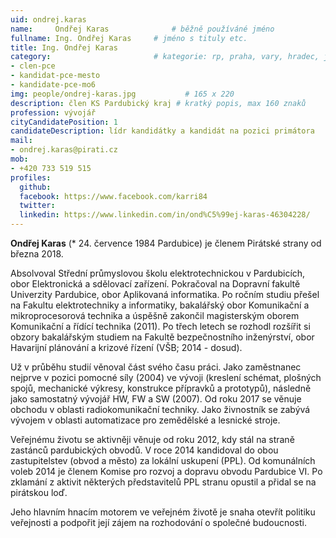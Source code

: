 ```yaml
---
uid: ondrej.karas
name:     Ondřej Karas      		# běžně používáné jméno
fullname: Ing. Ondřej Karas		# jméno s tituly etc.
title: Ing. Ondřej Karas
category:                 		# kategorie: rp, praha, vary, hradec, jmk, senat
- clen-pce
- kandidat-pce-mesto
- kandidate-pce-mo6
img: people/ondrej-karas.jpg           # 165 x 220
description: člen KS Pardubický kraj # kratký popis, max 160 znaků
profession: vývojář
cityCandidatePosition: 1
candidateDescription: lídr kandidátky a kandidát na pozici primátora
mail:
- ondrej.karas@pirati.cz
mob:
- +420 733 519 515
profiles:
  github:
  facebook: https://www.facebook.com/karri84
  twitter:
  linkedin: https://www.linkedin.com/in/ond%C5%99ej-karas-46304228/
---
```

**Ondřej Karas** (* 24. července 1984 Pardubice) je členem Pirátské strany od března 2018.

Absolvoval Střední průmyslovou školu elektrotechnickou v Pardubicích, obor Elektronická a sdělovací zařízení. Pokračoval na Dopravní fakultě Univerzity Pardubice, obor Aplikovaná informatika. Po ročním studiu přešel na Fakultu elektrotechniky a informatiky, bakalářský obor Komunikační a mikroprocesorová technika a úspěšně zakončil magisterským oborem Komunikační a řídící technika (2011). Po třech letech se rozhodl rozšířit si obzory bakalářským studiem na Fakultě bezpečnostního inženýrství, obor Havarijní plánování a krizové řízení (VŠB; 2014 - dosud).

Už v průběhu studií věnoval část svého času práci. Jako zaměstnanec nejprve v pozici pomocné síly (2004) ve vývoji (kreslení schémat, plošných spojů, mechanické výkresy, konstrukce přípravků a prototypů), následně jako samostatný vývojář HW, FW a SW (2007). Od roku 2017 se věnuje obchodu v oblasti radiokomunikační techniky. Jako živnostník se zabývá vývojem v oblasti automatizace pro zemědělské a lesnické stroje.

Veřejnému životu se aktivněji věnuje od roku 2012, kdy stál na straně zastánců pardubických obvodů. V roce 2014 kandidoval do obou zastupitelstev (obvod a město) za lokální uskupení (PPL). Od komunálních voleb 2014 je členem Komise pro rozvoj a dopravu obvodu Pardubice VI. Po zklamání z aktivit některých představitelů PPL stranu opustil a přidal se na pirátskou loď.

Jeho hlavním hnacím motorem ve veřejném životě je snaha otevřít politiku veřejnosti a podpořit její zájem na rozhodování o společné budoucnosti.
